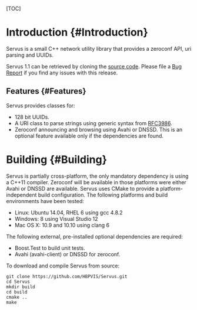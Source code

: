 [TOC]

# Introduction {#Introduction}

Servus is a small C++ network utility library that provides a zeroconf
API, uri parsing and UUIDs.

Servus 1.1 can be retrieved by cloning the [source
code](https://github.com/HBPVIS/servus). Please file a [Bug
Report](https://github.com/HBPVis/servus/issues) if you find any issues with
this release.

## Features {#Features}

Servus provides classes for:

* 128 bit UUIDs.
* A URI class to parse strings using generic syntax from [RFC3986](https://www.ietf.org/rfc/rfc3986.txt).
* Zeroconf announcing and browsing using Avahi or DNSSD. This is an optional
  feature available only if the dependencies are found.

# Building {#Building}

Servus is partially cross-platform, the only mandatory dependency is using
a C++11 compiler. Zeroconf will be available in those platforms were either
Avahi or DNSSD are available. Servus uses CMake to provide a
platform-independent build configuration. The following platforms and build
environments have been tested:

* Linux: Ubuntu 14.04, RHEL 6 using gcc 4.8.2
* Windows: 8 using Visual Studio 12
* Mac OS X: 10.9 and 10.10 using clang 6

The following external, pre-installed optional dependencies are required:

* Boost.Test to build unit tests.
* Avahi (avahi-client) or DNSSD for zeroconf.

To download and compile Servus from source:

~~~
git clone https://github.com/HBPVIS/Servus.git
cd Servus
mkdir build
cd build
cmake ..
make
~~~
